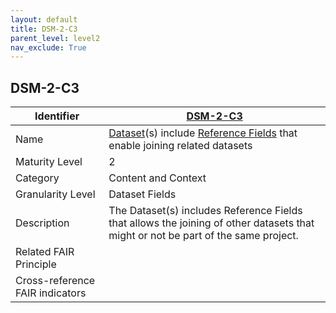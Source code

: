 ```yaml
---
layout: default
title: DSM-2-C3
parent_level: level2
nav_exclude: True
---
```


## DSM-2-C3

| Identifier | [DSM-2-C3](https://github.com/FAIRplus/Data-Maturity/blob/master/docs/_indicators/DSM-2-C3.md) |
| ---------- | ----------|
| Name | [Dataset](https://fairplus.github.io/Data-Maturity/docs/Glossary/#dataset)(s) include [Reference Fields](https://fairplus.github.io/Data-Maturity/docs/Glossary/#reference-field) that enable joining related datasets |
| Maturity Level | 2 |
| Category | Content and Context |
| Granularity Level | Dataset Fields |
| Description | The Dataset(s) includes Reference Fields that allows the joining of other datasets that might or not be part of the same project. |
| Related FAIR Principle | |
| Cross-reference FAIR indicators | |
